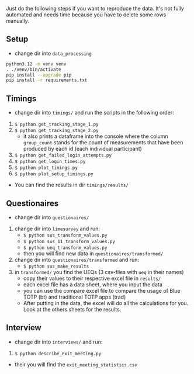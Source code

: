 Just do the following steps if you want to reproduce the data. It's not fully automated and needs time because you have to delete some rows manually.

## Setup
- change dir into `data_processing`
```bash
python3.12 -m venv venv
. ./venv/bin/activate
pip install --upgrade pip
pip install -r requirements.txt
```

## Timings
- change dir into `timings/` and run the scripts in the following order:
1. `$ python get_tracking_stage_1.py`
3. `$ python get_tracking_stage_2.py`
    - it also prints a dataframe into the console where the column `group_count` stands for the count of measurements that have been produced by each id (each individual participant)
4. `$ python get_failed_login_attempts.py`
5. `$ python get_login_times.py`
6. `$ python plot_timings.py`
7. `$ python plot_setup_timings.py`
- You can find the results in dir `timings/results/`

## Questionaires
- change dir into `questionaires/`
1. change dir into `limesurvey` and run:
    - `$ python sus_transform_values.py`
    - `$ python sus_11_transform_values.py`
    - `$ python ueq_transform_values.py`
    - then you will find new data in `questionaires/transformed/`
2. change dir into `questionaires/transformed` and run:
    - `$ python sus_make_results`
3. in `transformed/` you find the UEQs (3 csv-files with `ueq` in their names)
    - copy their values to their respective excel file in `results/`
    - each excel file has a data sheet, where you input the data
    - you can use the compare excel file to compare the usage of Blue TOTP (bt) and traditional TOTP apps (trad)
    - After putting in the data, the excel will do all the calculations for you. Look at the others sheets for the results.

## Interview
- change dir into `interviews/` and run:
1. `$ python describe_exit_meeting.py`
- their you will find the `exit_meeting_statistics.csv`